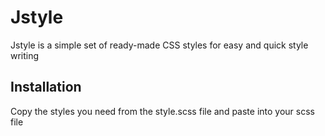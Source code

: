# Jstyle

Jstyle is a simple set of ready-made CSS styles for easy and quick style writing

## Installation

Copy the styles you need from the style.scss file and paste into your scss file
